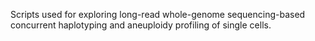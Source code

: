 Scripts used for exploring long-read whole-genome sequencing-based concurrent haplotyping and aneuploidy profiling of single cells.
